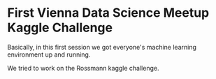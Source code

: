 # First Vienna Data Science Meetup Kaggle Challenge

Basically, in this first session we got everyone's machine learning environment up and running.

We tried to work on the Rossmann kaggle challenge.



